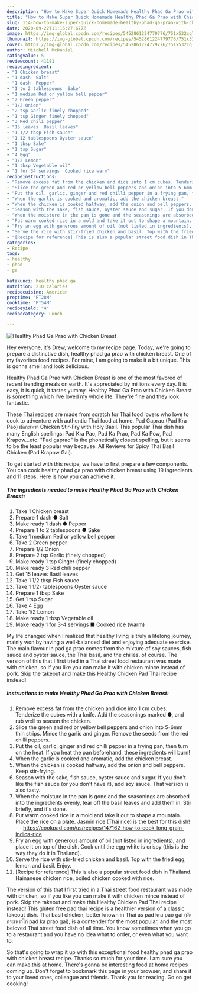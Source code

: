 ```yaml
---
description: "How to Make Super Quick Homemade Healthy Phad Ga Prao with Chicken Breast"
title: "How to Make Super Quick Homemade Healthy Phad Ga Prao with Chicken Breast"
slug: 114-how-to-make-super-quick-homemade-healthy-phad-ga-prao-with-chicken-breast
date: 2020-09-22T11:16:27.677Z
image: https://img-global.cpcdn.com/recipes/5452861224779776/751x532cq70/healthy-phad-ga-prao-with-chicken-breast-recipe-main-photo.jpg
thumbnail: https://img-global.cpcdn.com/recipes/5452861224779776/751x532cq70/healthy-phad-ga-prao-with-chicken-breast-recipe-main-photo.jpg
cover: https://img-global.cpcdn.com/recipes/5452861224779776/751x532cq70/healthy-phad-ga-prao-with-chicken-breast-recipe-main-photo.jpg
author: Mitchell McDaniel
ratingvalue: 5
reviewcount: 41181
recipeingredient:
- "1 Chicken breast"
- "1 dash  Salt"
- "1 dash  Pepper"
- "1 to 2 tablespoons  Sake"
- "1 medium Red or yellow bell pepper"
- "2 Green pepper"
- "1/2 Onion"
- "2 tsp Garlic finely chopped"
- "1 tsp Ginger finely chopped"
- "3 Red chili pepper"
- "15 leaves  Basil leaves"
- "1 1/2 tbsp Fish sauce"
- "1 12 tablespoons Oyster sauce"
- "1 tbsp Sake"
- "1 tsp Sugar"
- "4 Egg"
- "1/2 Lemon"
- "1 tbsp Vegetable oil"
- "1 for 34 servings  Cooked rice warm"
recipeinstructions:
- "Remove excess fat from the chicken and dice into 1 cm cubes. Tenderize the cubes with a knife. Add the seasonings marked ●, and rub well to season the chicken."
- "Slice the green and red or yellow bell peppers and onion into 5-6mm thin strips. Mince the garlic and ginger. Remove the seeds from the red chilli peppers."
- "Put the oil, garlic, ginger and red chilli pepper in a frying pan, then turn on the heat. If you heat the pan beforehand, these ingredients will burn!"
- "When the garlic is cooked and aromatic, add the chicken breast."
- "When the chicken is cooked halfway, add the onion and bell peppers. Keep stir-frying."
- "Season with the sake, fish sauce, oyster sauce and sugar. If you don&#39;t like the fish sauce (or you don&#39;t have it), add soy sauce. That version is also tasty."
- "When the moisture in the pan is gone and the seasonings are absorbed into the ingredients evenly, tear off the basil leaves and add them in. Stir briefly, and it&#39;s done."
- "Put warm cooked rice in a mold and take it out to shape a mountain. Place the rice on a plate. Jasmin rice (Thai rice) is the best for this dish!  https://cookpad.com/us/recipes/147162-how-to-cook-long-grain-indica-rice"
- "Fry an egg with generous amount of oil (not listed in ingredients), and place it on top of the dish. Cook until the egg white is crispy (this is the way they do it in Thailand)."
- "Serve the rice with stir-fried chicken and basil. Top with the fried egg, lemon and basil. Enjoy."
- "[Recipe for reference] This is also a popular street food dish in Thailand. Hainanese chicken rice, boiled chicken cooked with rice."
categories:
- Recipe
tags:
- healthy
- phad
- ga

katakunci: healthy phad ga 
nutrition: 210 calories
recipecuisine: American
preptime: "PT28M"
cooktime: "PT54M"
recipeyield: "4"
recipecategory: Lunch

---
```



![Healthy Phad Ga Prao with Chicken Breast](https://img-global.cpcdn.com/recipes/5452861224779776/751x532cq70/healthy-phad-ga-prao-with-chicken-breast-recipe-main-photo.jpg)

Hey everyone, it's Drew, welcome to my recipe page. Today, we're going to prepare a distinctive dish, healthy phad ga prao with chicken breast. One of my favorites food recipes. For mine, I am going to make it a bit unique. This is gonna smell and look delicious.

Healthy Phad Ga Prao with Chicken Breast is one of the most favored of recent trending meals on earth. It's appreciated by millions every day. It is easy, it is quick, it tastes yummy. Healthy Phad Ga Prao with Chicken Breast is something which I've loved my whole life. They're fine and they look fantastic.

These Thai recipes are made from scratch for Thai food lovers who love to cook to adventure with authentic Thai food at home. Pad Gaprao (Pad Kra Pao) ผัดกะเพรา Chicken Stir-Fry with Holy Basil. This popular Thai dish has many English spellings: Pad Kra Pao, Pad Ka Prao, Pad Ka Pow, Pad Krapow…etc. &#34;Pad gaprao&#34; is the phonetically closest spelling, but it seems to be the least popular way because. All Reviews for Spicy Thai Basil Chicken (Pad Krapow Gai).


To get started with this recipe, we have to first prepare a few components. You can cook healthy phad ga prao with chicken breast using 19 ingredients and 11 steps. Here is how you can achieve it.

<!--inarticleads1-->

##### The ingredients needed to make Healthy Phad Ga Prao with Chicken Breast:

1. Take 1 Chicken breast
1. Prepare 1 dash ● Salt
1. Make ready 1 dash ● Pepper
1. Prepare 1 to 2 tablespoons ● Sake
1. Take 1 medium Red or yellow bell pepper
1. Take 2 Green pepper
1. Prepare 1/2 Onion
1. Prepare 2 tsp Garlic (finely chopped)
1. Make ready 1 tsp Ginger (finely chopped)
1. Make ready 3 Red chili pepper
1. Get 15 leaves  Basil leaves
1. Take 1 1/2 tbsp Fish sauce
1. Take 1 1/2- tablespoons Oyster sauce
1. Prepare 1 tbsp Sake
1. Get 1 tsp Sugar
1. Take 4 Egg
1. Take 1/2 Lemon
1. Make ready 1 tbsp Vegetable oil
1. Make ready 1 for 3-4 servings ■ Cooked rice (warm)


My life changed when I realized that healthy living is truly a lifelong journey, mainly won by having a well-balanced diet and enjoying adequate exercise. The main flavour in pad ga prao comes from the mixture of soy sauces, fish sauce and oyster sauce, the Thai basil, and the chilies, of course. The version of this that I first tried in a Thai street food restaurant was made with chicken, so if you like you can make it with chicken mince instead of pork. Skip the takeout and make this Healthy Chicken Pad Thai recipe instead! 

<!--inarticleads2-->

##### Instructions to make Healthy Phad Ga Prao with Chicken Breast:

1. Remove excess fat from the chicken and dice into 1 cm cubes. Tenderize the cubes with a knife. Add the seasonings marked ●, and rub well to season the chicken.
1. Slice the green and red or yellow bell peppers and onion into 5-6mm thin strips. Mince the garlic and ginger. Remove the seeds from the red chilli peppers.
1. Put the oil, garlic, ginger and red chilli pepper in a frying pan, then turn on the heat. If you heat the pan beforehand, these ingredients will burn!
1. When the garlic is cooked and aromatic, add the chicken breast.
1. When the chicken is cooked halfway, add the onion and bell peppers. Keep stir-frying.
1. Season with the sake, fish sauce, oyster sauce and sugar. If you don&#39;t like the fish sauce (or you don&#39;t have it), add soy sauce. That version is also tasty.
1. When the moisture in the pan is gone and the seasonings are absorbed into the ingredients evenly, tear off the basil leaves and add them in. Stir briefly, and it&#39;s done.
1. Put warm cooked rice in a mold and take it out to shape a mountain. Place the rice on a plate. Jasmin rice (Thai rice) is the best for this dish! -  - https://cookpad.com/us/recipes/147162-how-to-cook-long-grain-indica-rice
1. Fry an egg with generous amount of oil (not listed in ingredients), and place it on top of the dish. Cook until the egg white is crispy (this is the way they do it in Thailand).
1. Serve the rice with stir-fried chicken and basil. Top with the fried egg, lemon and basil. Enjoy.
1. [Recipe for reference] This is also a popular street food dish in Thailand. Hainanese chicken rice, boiled chicken cooked with rice.


The version of this that I first tried in a Thai street food restaurant was made with chicken, so if you like you can make it with chicken mince instead of pork. Skip the takeout and make this Healthy Chicken Pad Thai recipe instead! This gluten free pad thai recipe is a healthier version of a classic takeout dish. Thai basil chicken, better known in Thai as pad kra pao gai (ผัดกระเพราไก่ pad ka prao gai), is a contender for the most popular, and the most beloved Thai street food dish of all time. You know sometimes when you go to a restaurant and you have no idea what to order, or even what you want to. 

So that's going to wrap it up with this exceptional food healthy phad ga prao with chicken breast recipe. Thanks so much for your time. I am sure you can make this at home. There's gonna be interesting food at home recipes coming up. Don't forget to bookmark this page in your browser, and share it to your loved ones, colleague and friends. Thank you for reading. Go on get cooking!
